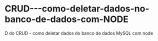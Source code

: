 # CRUD---como-deletar-dados-no-banco-de-dados-com-NODE
D do CRUD - como deletar dados do banco de dados MySQL com node
